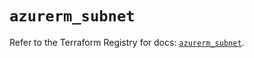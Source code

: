 # `azurerm_subnet`

Refer to the Terraform Registry for docs: [`azurerm_subnet`](https://registry.terraform.io/providers/hashicorp/azurerm/4.9.0/docs/resources/subnet).
